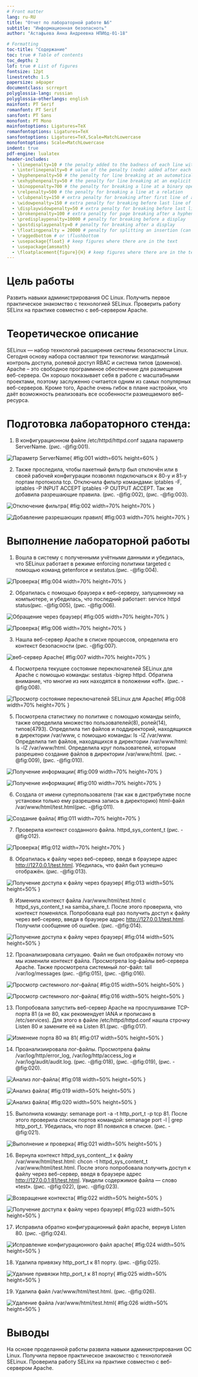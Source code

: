 ```yaml
---
# Front matter
lang: ru-RU
title: "Отчет по лабораторной работе №6"
subtitle: "Информационная безопасноть"
author: "Астафьева Анна Андреевна НПИбд-01-18"

# Formatting
toc-title: "Содержание"
toc: true # Table of contents
toc_depth: 2
lof: true # List of figures
fontsize: 12pt
linestretch: 1.5
papersize: a4paper
documentclass: scrreprt
polyglossia-lang: russian
polyglossia-otherlangs: english
mainfont: PT Serif
romanfont: PT Serif
sansfont: PT Sans
monofont: PT Mono
mainfontoptions: Ligatures=TeX
romanfontoptions: Ligatures=TeX
sansfontoptions: Ligatures=TeX,Scale=MatchLowercase
monofontoptions: Scale=MatchLowercase
indent: true
pdf-engine: lualatex
header-includes:
  - \linepenalty=10 # the penalty added to the badness of each line within a paragraph (no associated penalty node) Increasing the υalue makes tex try to haυe fewer lines in the paragraph.
  - \interlinepenalty=0 # υalue of the penalty (node) added after each line of a paragraph.
  - \hyphenpenalty=50 # the penalty for line breaking at an automatically inserted hyphen
  - \exhyphenpenalty=50 # the penalty for line breaking at an explicit hyphen
  - \binoppenalty=700 # the penalty for breaking a line at a binary operator
  - \relpenalty=500 # the penalty for breaking a line at a relation
  - \clubpenalty=150 # extra penalty for breaking after first line of a paragraph
  - \widowpenalty=150 # extra penalty for breaking before last line of a paragraph
  - \displaywidowpenalty=50 # extra penalty for breaking before last line before a display math
  - \brokenpenalty=100 # extra penalty for page breaking after a hyphenated line
  - \predisplaypenalty=10000 # penalty for breaking before a display
  - \postdisplaypenalty=0 # penalty for breaking after a display
  - \floatingpenalty = 20000 # penalty for splitting an insertion (can only be split footnote in standard LaTeX)
  - \raggedbottom # or \flushbottom
  - \usepackage{float} # keep figures where there are in the text
  - \usepackage{amsmath}
  - \floatplacement{figure}{H} # keep figures where there are in the text
---
```


# Цель работы

Развить навыки администрирования ОС Linux. Получить первое практическое знакомство с технологией SELinux. Проверить работу SELinx на практике совместно с веб-сервером Apache.

# Теоретическое описание

SELinux — набор технологий расширения системы безопасности Linux. Сегодня основу набора составляют три технологии: мандатный контроль доступа, ролевой доступ RBAC и система типов (доменов). Apache – это свободное программное обеспечение для размещения веб-сервера. Он хорошо показывает себя в работе с масштабными проектами, поэтому заслуженно считается одним из самых популярных веб-серверов. Кроме того, Apache очень гибок в плане настройки, что даёт возможность реализовать все особенности размещаемого веб-ресурса.

# Подготовка лабораторного стенда:

1. В конфигурационном файле /etc/httpd/httpd.conf  задала параметр ServerName. (рис. -@fig:001). 

![Параметр ServerName](image/1.png){ #fig:001 width=60% height=60% }

2. Также проследила, чтобы пакетный фильтр был отключён или в своей рабочей конфигурации позволял подключаться к 80-у и 81-у портам протокола tcp. Отключила фильтр командами: iptables -F, iptables -P INPUT ACCEPT iptables -P OUTPUT ACCEPT. Так же добавила разрешающие правила.
(рис. -@fig:002), (рис. -@fig:003). 

![Отключение фильтра](image/2.png){ #fig:002 width=70% height=70% }

![Добавление разрешающих правил](image/3.png){ #fig:003 width=70% height=70% }

# Выполнение лабораторной работы

1. Вошла в систему с полученными учётными данными и убедилась, что SELinux работает в режиме enforcing политики targeted с помощью команд getenforce и sestatus.(рис. -@fig:004). 

![Проверка](image/4.png){ #fig:004 width=70% height=70% }

2. Обратилась с помощью браузера к веб-серверу, запущенному на компьютере, и убедилась, что последний работает: service httpd status(рис. -@fig:005), (рис. -@fig:006).

![Обращение через браузер](image/5.png){ #fig:005 width=70% height=70% }

![Проверка](image/6.png){ #fig:006 width=70% height=70% }

3. Нашла веб-сервер Apache в списке процессов, определила его контекст безопасности (рис. -@fig:007). 

![веб-сервер Apache](image/7.png){ #fig:007 width=70% height=70% }

4. Посмотрела текущее состояние переключателей SELinux для Apache с помощью команды: sestatus -bigrep httpd. Обратила внимание, что многие из них находятся в положении «off». (рис. -@fig:008). 

![Просмотр состояние переключателей SELinux для Apache](image/8.png){ #fig:008 width=70% height=70% }

5. Посмотрела статистику по политике с помощью команды seinfo, также определила множество пользователей(8), ролей(14), типов(4793). Определила тип файлов и поддиректорий, находящихся в директории /var/www, с помощью команды: ls -lZ /var/www. Определила тип файлов, находящихся в директории /var/www/html: ls -lZ /var/www/html. Определила круг пользователей, которым разрешено создание файлов в директории /var/www/html. (рис. -@fig:009), (рис. -@fig:010). 

![Получение информации](image/9.png){ #fig:009 width=70% height=70% }

![Получение информации](image/10.png){ #fig:010 width=70% height=70% }

6. Создала от имени суперпользователя (так как в дистрибутиве после установки только ему разрешена запись в директорию) html-файл /var/www/html/test.html(рис. -@fig:011). 

![Создание файла](image/11.png){ #fig:011 width=70% height=70% }

7. Проверила контекст созданного файла. httpd_sys_content_t (рис. -@fig:012). 

![Проверка](image/12.png){ #fig:012 width=70% height=70% }

8. Обратилась к файлу через веб-сервер, введя в браузере адрес http://127.0.0.1/test.html. Убедилась, что файл был успешно отображён. (рис. -@fig:013). 

![Получение доступа к файлу через браузер](image/13.png){ #fig:013 width=50% height=50% }

9. Изменила контекст файла /var/www/html/test.html с httpd_sys_content_t на samba_share_t. После этого проверила, что контекст поменялся. Попробовала ещё раз получить доступ к файлу через веб-сервер, введя в браузере адрес http://127.0.0.1/test.html. Получили сообщение об ошибке. (рис. -@fig:014).

![Получение доступа к файлу через браузер](image/14.png){ #fig:014 width=50% height=50% }

12. Проанализировала ситуацию. Файл не был отображён потому что мы изменили контекст файла. Просмотрела log-файлы веб-сервера Apache. Также просмотрела системный лог-файл: tail /var/log/messages (рис. -@fig:015), (рис. -@fig:016). 

![Просмотр системного лог-файла](image/15.png){ #fig:015 width=50% height=50% }

![Просмотр системного лог-файла](image/16.png){ #fig:016 width=50% height=50% }

13. Попробовала запустить веб-сервер Apache на прослушивание ТСР-порта 81 (а не 80, как рекомендует IANA и прописано в /etc/services). Для этого в файле /etc/httpd/httpd.conf нашла строчку Listen 80 и замените её на Listen 81.(рис. -@fig:017). 

![Изменеие порта 80 на 81](image/17.png){ #fig:017 width=50% height=50% }

14. Проанализиировала лог-файлы. Просмотрела файлы /var/log/http/error_log, /var/log/http/access_log и /var/log/audit/audit.log. (рис. -@fig:018), (рис. -@fig:019), (рис. -@fig:020).

![Анализ лог-файла](image/18.png){ #fig:018 width=50% height=50% }

![Анализ файла](image/19.png){ #fig:019 width=50% height=50% }

![Анализ файла](image/20.png){ #fig:020 width=50% height=50% }

15. Выполнила команду: semanage port -a -t http_port_t -р tcp 81. После этого проверила список портов командой: semanage port -l | grep http_port_t. Убедилась, что порт 81 появился в списке. (рис. -@fig:021).

![Выполнение и проверка](image/21.png){ #fig:021 width=50% height=50% }

16. Вернула контекст httpd_sys_cоntent__t к файлу /var/www/html/test.html: chcon -t httpd_sys_content_t /var/www/html/test.html. После этого попробовала получить доступ к файлу через веб-сервер, введя в браузере адрес http://127.0.0.1:81/test.html. Увидели содержимое файла — слово «test». (рис. -@fig:022), (рис. -@fig:023).

![Возвращение контекста](image/22.png){ #fig:022 width=50% height=50% }

![Получение доступа к файлу через браузер](image/23.png){ #fig:023 width=50% height=50% }

17. Исправила обратно конфигурационный файл apache, вернув Listen 80. (рис. -@fig:024).

![Исправление конфигурационного файл apache](image/24.png){ #fig:024 width=50% height=50% }

18. Удалила привязку http_port_t к 81 порту. (рис. -@fig:025).

![Удалние привязки http_port_t к 81 порту](image/25.png){ #fig:025 width=50% height=50% }

19. Удалила файл /var/www/html/test.html. (рис. -@fig:026).

![Удаление файла /var/www/html/test.html](image/26.png){ #fig:026 width=50% height=50% }


# Выводы
На основе проделанной работы развила навыки администрирования ОС Linux. Получила первое практическое знакомство с технологией SELinux. Проверила работу SELinx на практике совместно с веб-сервером Apache.
